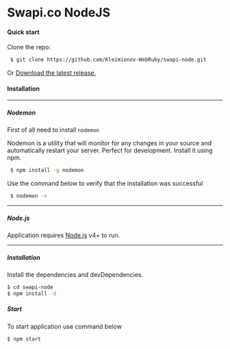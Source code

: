 # Swapi.co NodeJS


#### Quick start

Clone the repo:

```sh
 $ git clone https://github.com/Kleimionov-WebRuby/swapi-node.git
```

Or [Download the latest release.](https://github.com/Kleimionov-WebRuby/swapi-node/archive/master.zip)

#### Installation

---

##### Nodemon

First of all need to install `nodemon`

Nodemon is a utility that will monitor for any changes in your source and automatically restart your server. Perfect for development. Install it using npm.

```sh
 $ npm install -g nodemon
```

Use the command below to verify that the installation was successful

```sh
 $ nodemon -v
```

---

##### Node.js

Application requires [Node.js](https://nodejs.org/) v4+ to run.

---

##### Installation 

Install the dependencies and devDependencies.

```sh
$ cd swapi-node
$ npm install -d
```

##### Start 

To start application use command below

```sh
$ npm start
```